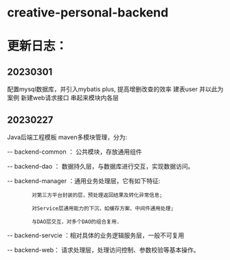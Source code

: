 # creative-personal-backend

# 更新日志：

## 20230301

配置mysql数据库，并引入mybatis plus, 提高增删改查的效率
建表user 并以此为案例 新建web请求接口 串起来模块内各层




## 20230227 

Java后端工程模板  maven多模块管理，分为:

-- backend-common ： 公共模块，存放通用组件

-- backend-dao ： 数据持久层，与数据库进行交互，实现数据访问。

-- backend-manager ：通用业务处理层，它有如下特征:

            对第三方平台封装的层，预处理返回结果及转化异常信息;

            对Service层通用能力的下沉，如缓存方案、中间件通用处理;

            与DAO层交互，对多个DAO的组合复用.

-- backend-servcie ：相对具体的业务逻辑服务层，一般不可复用

-- backend-web： 请求处理层，处理访问控制、参数校验等基本操作。




